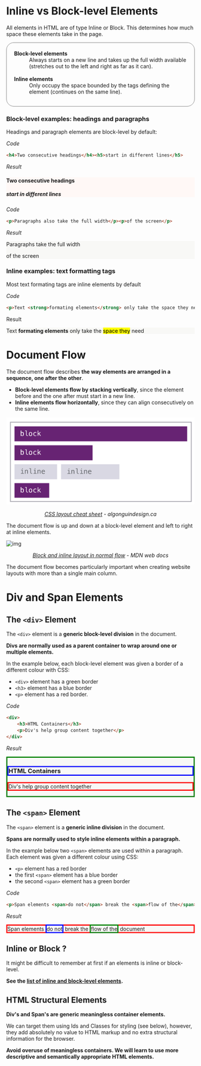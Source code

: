 # Inline vs Block-level Elements

All elements in HTML are of type Inline or Block. This determines how much space these elements take in the page.



<dl style="border: 1px solid gray; padding: 20px 20px 30px 20px; border-radius: 20px;
:">
    <dt><strong>Block-level elements</strong></dt>
    <dd>Always starts on a new line and takes up the full  width available (stretches out to the left and right as far as it can).</dd>
    <br>
    <dt><strong>Inline elements</strong></dt>
    <dd>Only occupy the space bounded by the tags defining the element (continues on the same line).</dd>
</dl>



### Block-level examples: headings and paragraphs

Headings and paragraph elements are block-level by default:



*Code*

```html
<h4>Two consecutive headings</h4><h5>start in different lines</h5>
```

*Result*

<div style="background-color: rgb(2448, 248, 246)">
	<h4>Two consecutive headings</h4><h5>start in different lines</h5>
</div>



*Code*

```html
<p>Paragraphs also take the full width</p><p>of the screen</p>
```

*Result*

<div style="background-color: rgb(248, 248, 246)">
	<p>Paragraphs take the full width</p><p>of the screen</p>
</div>



### Inline examples: text formatting tags

Most text formating tags are inline elements by default



*Code*

```html
<p>Text <strong>formating elements</strong> only take the space they need</p>
```

Result

<div style="background-color: rgb(248, 248, 246)">
	<p>Text <strong>formating elements</strong> only take the <mark>space they</mark> need</p>
</div>



# Document Flow

The document flow describes **the way elements are arranged in a sequence, one after the other**.



- **Block-level elements flow by stacking vertically**, since the element before and the one after must start in a new line.
- **Inline elements flow horizontally**, since they can align consecutively on the same line.



![image-20200131213741204](wk03_HTML_Flow_Containers.assets/image-20200131213741204.png)

<p align="center"><a href="https://learn-the-web.algonquindesign.ca/topics/css-layout-cheat-sheet"><em>CSS layout cheat sheet</em></a> <em>- algonguindesign.ca</em></p>



The document flow is up and down at a block-level element and left to right at inline elements.



![img](https://mdn.mozillademos.org/files/16125/mdn-horizontal.png)

<p align="center"><a href="https://developer.mozilla.org/en-US/docs/Web/CSS/CSS_Flow_Layout/Block_and_Inline_Layout_in_Normal_Flow"><em>Block and inline layout in normal flow</em></a> <em> - MDN web docs</em></p>



The document flow becomes particularly important when creating website layouts with more than a single main column.



# Div and Span Elements



## The `<div>` Element

The `<div>` element is a **generic block-level division** in the document.

**Divs are normally used as a parent container to wrap around one or multiple elements.**



In the example below, each block-level element was given a border of a different colour with CSS:

- `<div>` element has a green border
- `<h3>` element has a blue border
- `<p>` element has a red border.



*Code*

```html
<div>
    <h3>HTML Containers</h3>
	<p>Div's help group content together</p>
</div>
```

*Result*

<div style="background-color: rgb(248, 248, 246)">
<div style="border: 3px solid green;">
    <h3 style="border: 3px solid blue;">HTML Containers</h3>
	<p style="border: 3px solid red;">Div's help group content together</p>
    </div></div>



## The `<span>` Element

The `<span>` element is a **generic inline division** in the document.

**Spans are normally used to style inline elements within a paragraph.**



In the example below two `<span>` elements are used within a paragraph. Each element was given a different colour using CSS:

- `<p>` element has a red border
- the first `<span>` element has a blue border
- the  second `<span>` element has a green border



*Code*

```html
<p>Span elements <span>do not</span> break the <span>flow of the</span> document</p>
```

*Result*

<div style="background-color: rgb(248, 248, 246)">
<p style="border: 3px solid red;">Span elements <span style="border: 3px solid blue;">do not</span> break the <span style="border: 3px solid green;">flow of the</span> document</p>
</div>



## Inline or Block ?

It might be difficult to remember at first if an elements is inline or block-level.

**See the [list of inline and block-level elements](https://www.w3schools.com/html/html_blocks.asp).**



## HTML Structural Elements

**Div's and Span's are generic meaningless container elements.**

We can target them using Ids and Classes for styling (see below), however, they add absolutely no value to HTML markup and no extra structural information for the browser.

**Avoid overuse of meaningless containers. We will learn to use more descriptive and semantically appropriate HTML elements.**

